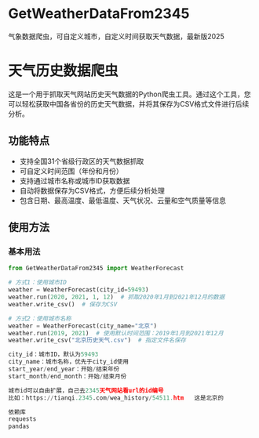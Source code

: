 # GetWeatherDataFrom2345
气象数据爬虫，可自定义城市，自定义时间获取天气数据，最新版2025
# 天气历史数据爬虫

这是一个用于抓取天气网站历史天气数据的Python爬虫工具。通过这个工具，您可以轻松获取中国各省份的历史天气数据，并将其保存为CSV格式文件进行后续分析。

## 功能特点

- 支持全国31个省级行政区的天气数据抓取
- 可自定义时间范围（年份和月份）
- 支持通过城市名称或城市ID获取数据
- 自动将数据保存为CSV格式，方便后续分析处理
- 包含日期、最高温度、最低温度、天气状况、云量和空气质量等信息

## 使用方法

### 基本用法

```python
from GetWeatherDataFrom2345 import WeatherForecast

# 方式1：使用城市ID
weather = WeatherForecast(city_id=59493)
weather.run(2020, 2021, 1, 12)  # 抓取2020年1月到2021年12月的数据
weather.write_csv()  # 保存为CSV

# 方式2：使用城市名称
weather = WeatherForecast(city_name="北京")
weather.run(2019, 2021)  # 使用默认时间范围：2019年1月到2021年12月
weather.write_csv("北京历史天气.csv")  # 指定文件名保存

city_id：城市ID，默认为59493
city_name：城市名称，优先于city_id使用
start_year/end_year：开始/结束年份
start_month/end_month：开始/结束月份

城市id可以自由扩展，自己去2345天气网站看url的id编号
比如：https://tianqi.2345.com/wea_history/54511.htm   这是北京的

依赖库
requests
pandas
